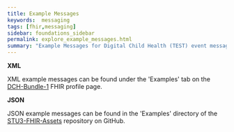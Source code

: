 ```yaml
---
title: Example Messages
keywords:  messaging
tags: [fhir,messaging]
sidebar: foundations_sidebar
permalink: explore_example_messages.html
summary: "Example Messages for Digital Child Health (TEST) event message bundles"
---
```


**XML**

XML example messages can be found under the 'Examples' tab on the [DCH-Bundle-1](https://fhir.nhs.uk/STU3/StructureDefinition/DCH-Bundle-1) FHIR profile page.

**JSON**

JSON example messages can be found in the 'Examples' directory of the [STU3-FHIR-Assets](https://github.com/nhsconnect/STU3-FHIR-Assets/tree/develop) repository on GitHub.